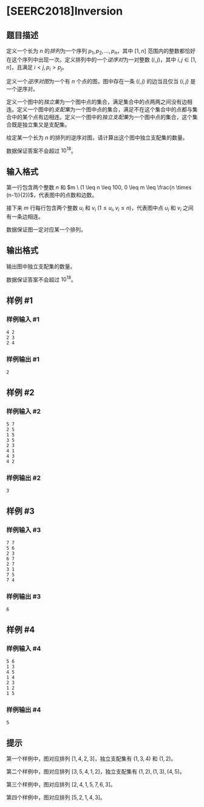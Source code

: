 # [SEERC2018]Inversion

## 题目描述

定义一个长为 $n$ 的*排列*为一个序列 $p_1, p_2, \dots, p_n$，其中 $[1, n]$ 范围内的整数都恰好在这个序列中出现一次。定义排列中的一个*逆序对*为一对整数 $(i, j)$，其中 $i, j \in [1,n]$，且满足 $i<j, p_i>p_j$。

定义一个*逆序对图*为一个有 $n$ 个点的图，图中存在一条 $(i, j)$ 的边当且仅当 $(i,j)$ 是一个逆序对。

定义一个图中的*独立集*为一个图中点的集合，满足集合中的点两两之间没有边相连。定义一个图中的*支配集*为一个图中点的集合，满足不在这个集合中的点都与集合中的某个点有边相连。定义一个图中的*独立支配集*为一个图中点的集合，这个集合既是独立集又是支配集。

给定某一个长为 $n$ 的排列的逆序对图，请计算出这个图中独立支配集的数量。

数据保证答案不会超过 $10^{18}$。

## 输入格式

第一行包含两个整数 $n$ 和 $m \ (1 \leq n \leq 100, 0 \leq m \leq \frac{n \times (n-1)}{2})$，代表图中的点数和边数。

接下来 $m$ 行每行包含两个整数 $u_i$ 和 $v_i \ (1 \leq u_i, v_i \leq n)$，代表图中点 $u_i$ 和 $v_i$ 之间有一条边相连。

数据保证图一定对应某一个排列。

## 输出格式

输出图中独立支配集的数量。

数据保证答案不会超过 $10^{18}$。

## 样例 #1

### 样例输入 #1
```
4 2
2 3
2 4
```

### 样例输出 #1

```
2
```

## 样例 #2

### 样例输入 #2
```
5 7
2 5
1 5
3 5
2 3
4 1
4 3
4 2
```

### 样例输出 #2

```
3
```

## 样例 #3

### 样例输入 #3
```
7 7
5 6
2 3
6 7
2 7
3 1
7 5
7 4
```

### 样例输出 #3

```
6
```

## 样例 #4

### 样例输入 #4
```
5 6
1 3
4 5
1 4
2 3
1 2
1 5
```

### 样例输出 #4

```
5
```

## 提示

第一个样例中，图对应排列 $[1,4,2,3]$，独立支配集有 $(1,3,4)$ 和 $(1,2)$。

第二个样例中，图对应排列 $[3,5,4,1,2]$，独立支配集有 $(1,2),(1,3),(4,5)$。

第三个样例中，图对应排列 $[2,4,1,5,7,6,3]$。

第四个样例中，图对应排列 $[5,2,1,4,3]$。
